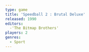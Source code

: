 ```yaml
---
type: game
title: 'Speedball 2 : Brutal Deluxe'
released: 1990
editors: 
  -'The Bitmap Brothers'
players: 2
genres:
  - Sport
---
```

